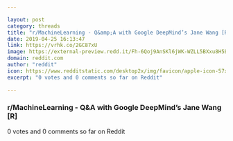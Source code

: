 ```yaml
---

layout: post
category: threads
title: "r/MachineLearning - Q&amp;A with Google DeepMind’s Jane Wang [R]"
date: 2019-04-25 16:13:47
link: https://vrhk.co/2GC87xU
image: https://external-preview.redd.it/Fh-6Qoj9AnSKl6jWK-WZLL5BXxu8H5BwMziK0q9DaUY.jpg?auto=webp&s=f3b6b3f0804e0a0f4adc8ceda0692218994c81c9
domain: reddit.com
author: "reddit"
icon: https://www.redditstatic.com/desktop2x/img/favicon/apple-icon-57x57.png
excerpt: "0 votes and 0 comments so far on Reddit"

---
```


### r/MachineLearning - Q&amp;A with Google DeepMind’s Jane Wang [R]

0 votes and 0 comments so far on Reddit